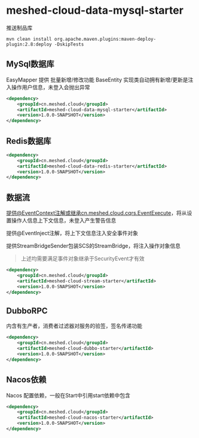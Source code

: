 # meshed-cloud-data-mysql-starter

推送制品库
```shell
mvn clean install org.apache.maven.plugins:maven-deploy-plugin:2.8:deploy -DskipTests
```

## MySql数据库

EasyMapper 提供 批量新增/修改功能
BaseEntity 实现类自动拥有新增/更新是注入操作用户信息，未登入会抛出异常
```xml
<dependency>
    <groupId>cn.meshed.cloud</groupId>
    <artifactId>meshed-cloud-data-mysql-starter</artifactId>
    <version>1.0.0-SNAPSHOT</version>
</dependency>
```

## Redis数据库

```xml
<dependency>
    <groupId>cn.meshed.cloud</groupId>
    <artifactId>meshed-cloud-data-redis-starter</artifactId>
    <version>1.0.0-SNAPSHOT</version>
</dependency>
```

## 数据流

提供@EventContext注解或继承cn.meshed.cloud.cqrs.EventExecute，将从设置操作人信息上下文信息，未登入产生警告信息

提供@EventInject注解，将上下文信息注入安全事件对象

提供StreamBridgeSender包装SCS的StreamBridge，将注入操作对象信息

> 上述均需要满足事件对象继承于SecurityEvent才有效

```xml
<dependency>
    <groupId>cn.meshed.cloud</groupId>
    <artifactId>meshed-cloud-stream-starter</artifactId>
    <version>1.0.0-SNAPSHOT</version>
</dependency>
```

## DubboRPC

内含有生产者，消费者过滤器对服务的验签，签名传递功能
```xml
<dependency>
    <groupId>cn.meshed.cloud</groupId>
    <artifactId>meshed-cloud-dubbo-starter</artifactId>
    <version>1.0.0-SNAPSHOT</version>
</dependency>
```

## Nacos依赖

Nacos 配置依赖，一般在Start中引用start依赖中包含
```xml
<dependency>
    <groupId>cn.meshed.cloud</groupId>
    <artifactId>meshed-cloud-nacos-starter</artifactId>
    <version>1.0.0-SNAPSHOT</version>
</dependency>
```
